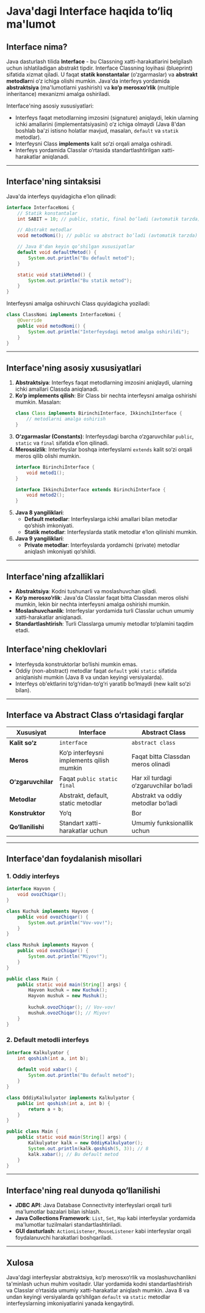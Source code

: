 # Java'dagi Interface haqida to‘liq ma'lumot

## Interface nima?
Java dasturlash tilida **Interface** - bu Classning xatti-harakatlarini belgilash uchun ishlatiladigan abstrakt tipdir. Interface Classning loyihasi (blueprint) sifatida xizmat qiladi. U faqat **statik konstantalar** (o‘zgarmaslar) va **abstrakt metodlar**ni o‘z ichiga olishi mumkin. Java'da interfeys yordamida **abstraktsiya** (ma'lumotlarni yashirish) va **ko‘p merosxo‘rlik** (multiple inheritance) mexanizmi amalga oshiriladi.

Interface'ning asosiy xususiyatlari:
- Interfeys faqat metodlarning imzosini (signature) aniqlaydi, lekin ularning ichki amallarini (implementatsiyasini) o‘z ichiga olmaydi (Java 8'dan boshlab ba'zi istisno holatlar mavjud, masalan, `default` va `statik` metodlar).
- Interfeysni Class **implements** kalit so‘zi orqali amalga oshiradi.
- Interfeys yordamida Classlar o‘rtasida standartlashtirilgan xatti-harakatlar aniqlanadi.

---

## Interface'ning sintaksisi
Java'da interfeys quyidagicha e’lon qilinadi:

```java
interface InterfaceNomi {
    // Statik konstantalar
    int SABIT = 10; // public, static, final bo‘ladi (avtomatik tarzda)

    // Abstrakt metodlar
    void metodNomi(); // public va abstract bo‘ladi (avtomatik tarzda)

    // Java 8'dan keyin qo‘shilgan xususiyatlar
    default void defaultMetod() {
        System.out.println("Bu default metod");
    }

    static void statikMetod() {
        System.out.println("Bu statik metod");
    }
}
```

Interfeysni amalga oshiruvchi Class quyidagicha yoziladi:

```java
class ClassNomi implements InterfaceNomi {
    @Override
    public void metodNomi() {
        System.out.println("Interfeysdagi metod amalga oshirildi");
    }
}
```

---

## Interface'ning asosiy xususiyatlari
1. **Abstraktsiya**: Interfeys faqat metodlarning imzosini aniqlaydi, ularning ichki amallari Classda aniqlanadi.
2. **Ko‘p implements qilish**: Bir Class bir nechta interfeysni amalga oshirishi mumkin. Masalan:
   ```java
   class Class implements BirinchiInterface, IkkinchiInterface {
       // metodlarni amalga oshirish
   }
   ```
3. **O‘zgarmaslar (Constants)**: Interfeysdagi barcha o‘zgaruvchilar `public`, `static` va `final` sifatida e’lon qilinadi.
4. **Merossizlik**: Interfeyslar boshqa interfeyslarni `extends` kalit so‘zi orqali meros qilib olishi mumkin.
   ```java
   interface BirinchiInterface {
       void metod1();
   }

   interface IkkinchiInterface extends BirinchiInterface {
       void metod2();
   }
   ```
5. **Java 8 yangiliklari**:
   - **Default metodlar**: Interfeyslarga ichki amallari bilan metodlar qo‘shish imkoniyati.
   - **Statik metodlar**: Interfeyslarda statik metodlar e’lon qilinishi mumkin.
6. **Java 9 yangiliklari**:
   - **Private metodlar**: Interfeyslarda yordamchi (private) metodlar aniqlash imkoniyati qo‘shildi.

---

## Interface'ning afzalliklari
- **Abstraktsiya**: Kodni tushunarli va moslashuvchan qiladi.
- **Ko‘p merosxo‘rlik**: Java'da Classlar faqat bitta Classdan meros olishi mumkin, lekin bir nechta interfeysni amalga oshirishi mumkin.
- **Moslashuvchanlik**: Interfeyslar yordamida turli Classlar uchun umumiy xatti-harakatlar aniqlanadi.
- **Standartlashtirish**: Turli Classlarga umumiy metodlar to‘plamini taqdim etadi.

## Interface'ning cheklovlari
- Interfeysda konstruktorlar bo‘lishi mumkin emas.
- Oddiy (non-abstract) metodlar faqat `default` yoki `static` sifatida aniqlanishi mumkin (Java 8 va undan keyingi versiyalarda).
- Interfeys ob'ektlarini to‘g‘ridan-to‘g‘ri yaratib bo‘lmaydi (new kalit so‘zi bilan).

---

## Interface va Abstract Class o‘rtasidagi farqlar
| Xususiyat               | Interface                              | Abstract Class                       |
|-------------------------|---------------------------------------|--------------------------------------|
| **Kalit so‘z**          | `interface`                           | `abstract class`                    |
| **Meros**               | Ko‘p interfeysni implements qilish mumkin | Faqat bitta Classdan meros olinadi   |
| **O‘zgaruvchilar**      | Faqat `public static final`           | Har xil turdagi o‘zgaruvchilar bo‘ladi |
| **Metodlar**            | Abstrakt, default, static metodlar   | Abstrakt va oddiy metodlar bo‘ladi   |
| **Konstruktor**         | Yo‘q                                 | Bor                                 |
| **Qo‘llanilishi**       | Standart xatti-harakatlar uchun      | Umumiy funksionallik uchun          |

---

## Interface'dan foydalanish misollari

### 1. Oddiy interfeys
```java
interface Hayvon {
    void ovozChiqar();
}

class Kuchuk implements Hayvon {
    public void ovozChiqar() {
        System.out.println("Vov-vov!");
    }
}

class Mushuk implements Hayvon {
    public void ovozChiqar() {
        System.out.println("Miyov!");
    }
}

public class Main {
    public static void main(String[] args) {
        Hayvon kuchuk = new Kuchuk();
        Hayvon mushuk = new Mushuk();
        
        kuchuk.ovozChiqar(); // Vov-vov!
        mushuk.ovozChiqar(); // Miyov!
    }
}
```

### 2. Default metodli interfeys
```java
interface Kalkulyator {
    int qoshish(int a, int b);
    
    default void xabar() {
        System.out.println("Bu default metod");
    }
}

class OddiyKalkulyator implements Kalkulyator {
    public int qoshish(int a, int b) {
        return a + b;
    }
}

public class Main {
    public static void main(String[] args) {
        Kalkulyator kalk = new OddiyKalkulyator();
        System.out.println(kalk.qoshish(5, 3)); // 8
        kalk.xabar(); // Bu default metod
    }
}
```

---

## Interface'ning real dunyoda qo‘llanilishi
- **JDBC API**: Java Database Connectivity interfeyslari orqali turli ma'lumotlar bazalari bilan ishlash.
- **Java Collections Framework**: `List`, `Set`, `Map` kabi interfeyslar yordamida ma'lumotlar tuzilmalari standartlashtiriladi.
- **GUI dasturlash**: `ActionListener`, `MouseListener` kabi interfeyslar orqali foydalanuvchi harakatlari boshqariladi.

---

## Xulosa
Java'dagi interfeyslar abstraktsiya, ko‘p merosxo‘rlik va moslashuvchanlikni ta'minlash uchun muhim vositadir. Ular yordamida kodni standartlashtirish va Classlar o‘rtasida umumiy xatti-harakatlar aniqlash mumkin. Java 8 va undan keyingi versiyalarda qo‘shilgan `default` va `static` metodlar interfeyslarning imkoniyatlarini yanada kengaytirdi.
